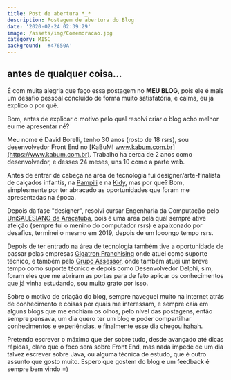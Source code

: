 ```yaml
---
title: Post de abertura *_*
description: Postagem de abertura do Blog
date: '2020-02-24 02:39:29'
image: /assets/img/Comemoracao.jpg
category: MISC
background: '#47650A'
---
```

## antes de qualquer coisa...

É com muita alegria que faço essa postagem no **MEU BLOG**, pois ele é mais um desafio pessoal concluído de forma muito satisfatória, e calma, eu já explico o por quê.

Bom, antes de explicar o motivo pelo qual resolvi criar o blog acho melhor eu me apresentar né?

Meu nome é David Borelli, tenho 30 anos (rosto de 18 rsrs), sou desenvolvedor Front End no [KaBuM! www.kabum.com.br](https://www.kabum.com.br). Trabalho ha cerca de 2 anos como desenvolvedor, e desses 24 meses, uns 10 como a parte web.

Antes de entrar de cabeça na área de tecnologia fui designer/arte-finalista de calçados infantis, na [Pampili](https://www.pampili.com.br) e na [Kidy](https://www.kidy.com.br), mas por que? Bom, simplesmente por ter abraçado as oportunidades que foram me apresentadas na época.

Depois da fase "designer", resolvi cursar  Engenharia da Computação pelo [UniSALESIANO de Araçatuba](https://unisalesiano.com.br/), pois é uma área pela qual sempre ative afeição (sempre fui o menino do computador rsrs) e apaixonado por desafios, terminei o mesmo em 2019, depois de um looongo tempo rsrs.

Depois de ter entrado na área de tecnologia também tive a oportunidade de passar pelas empresas [Gigatron Franchising](https://www.gigatron.com.br/franquia) onde atuei como suporte técnico, e também pelo [Grupo Assessor](http://grupoassessor.com/), onde também atuei um breve tempo como suporte técnico e depois como Desenvolvedor Delphi, sim, foram eles que me abriram as portas para de fato aplicar os conhecimentos que já vinha estudando, sou muito grato por isso.

Sobre o motivo de criação do blog, sempre naveguei muito na internet atrás de conhecimento e coisas por quais me interessam, e sempre caia em alguns blogs que me enchiam os olhos, pelo nível das postagens, então sempre pensava, um dia quero ter um blog e poder compartilhar conhecimentos e experiências, e finalmente esse dia chegou hahah.

Pretendo escrever o máximo que der sobre tudo, desde avançado até dicas rápidas, claro que o foco será sobre Front End, mas nada impede de um dia talvez escrever sobre Java, ou alguma técnica de estudo, que é outro assunto que gosto muito. Espero que gostem do blog e um feedback é sempre bem vindo =)


